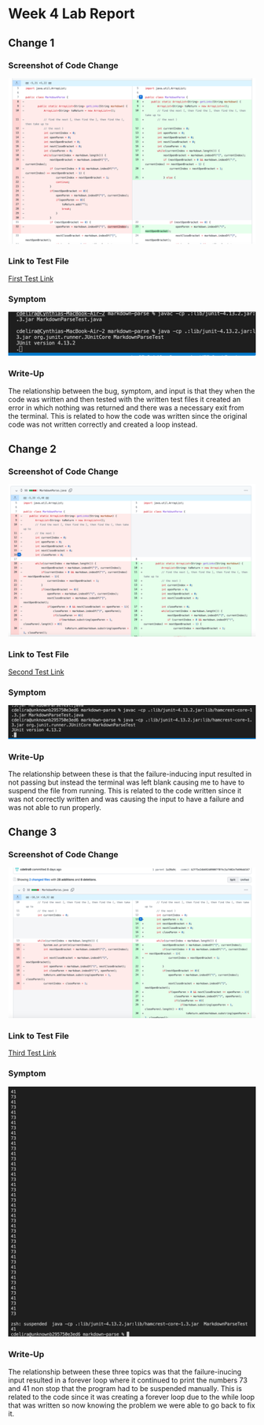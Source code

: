 # Week 4 Lab Report

## Change 1

### Screenshot of Code Change
![alt text](Bug.png)

### Link to Test File

[First Test Link](https://github.com/cdelira9/markdown-parse/commit/0436214d13bf573c3b27f3551d9e76db8b3402e0)

### Symptom

![alt text](Bug1.png)

### Write-Up

The relationship between the bug, symptom, and input is that they when the code was written and then tested with the written test files it created an error in which nothing was returned and there was a necessary exit from the terminal. This is related to how the code was written since the original code was not written correctly and created a loop instead.

## Change 2

### Screenshot of Code Change
![alt text](Change_1.png)

### Link to Test File

[Second Test Link](https://github.com/cdelira9/markdown-parse/commit/759f91d42fc819160b06abd2d5666b4768a59e24)

### Symptom

![alt text](ForSecond.png)

### Write-Up

The relationship between these is that the failure-inducing input resulted in not passing but instead the terminal was left blank causing me to have to suspend the file from running. This is related to the code written since it was not correctly written and was causing the input to have a failure and was not able to run properly.

## Change 3

### Screenshot of Code Change
![alt text](Change_3.png)

### Link to Test File

[Third Test Link](https://github.com/cdelira9/markdown-parse/commit/b2ff5e2db692d09007f8f4c5a7402e7b696dd167)

### Symptom

![alt text](ForThird.png)

### Write-Up

The relationship between these three topics was that the failure-inucing input resulted in a forever loop where it continued to print the numbers 73 and 41 non stop that the program had to be suspended manually. This is related to the code since it was creating a forever loop due to the while loop that was written so now knowing the problem we were able to go back to fix it.


